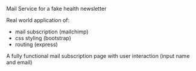 Mail Service for a fake health newsletter

Real world application of:
- mail subscription (mailchimp)
- css styling (bootstrap)
- routing (express)

A fully functional mail subscription page with user interaction (input name and email)
